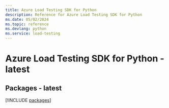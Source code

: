 ```yaml
---
title: Azure Load Testing SDK for Python
description: Reference for Azure Load Testing SDK for Python
ms.date: 05/02/2024
ms.topic: reference
ms.devlang: python
ms.service: load-testing
---
```

# Azure Load Testing SDK for Python - latest

## Packages - latest
[!INCLUDE [packages](load-testing-index.md)]